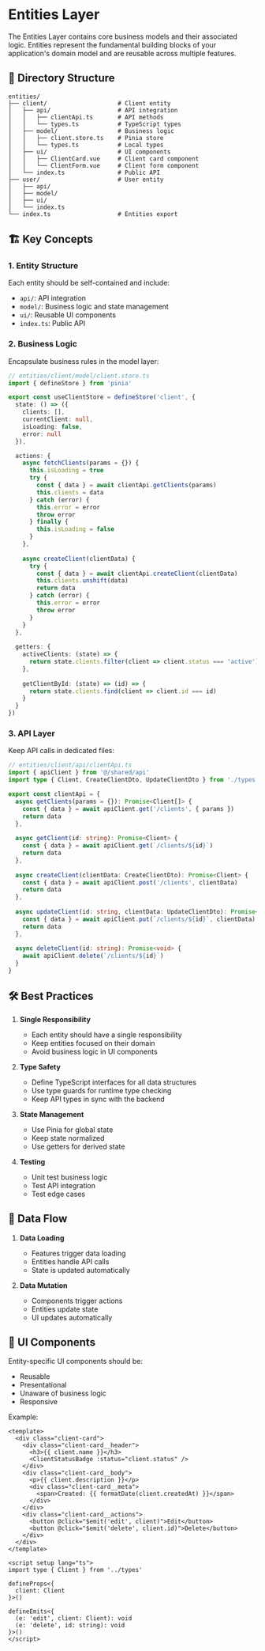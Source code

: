 # Entities Layer

The Entities Layer contains core business models and their associated logic. Entities represent the fundamental building blocks of your application's domain model and are reusable across multiple features.

## 📁 Directory Structure

```
entities/
├── client/                    # Client entity
│   ├── api/                   # API integration
│   │   ├── clientApi.ts       # API methods
│   │   └── types.ts           # TypeScript types
│   ├── model/                 # Business logic
│   │   ├── client.store.ts    # Pinia store
│   │   └── types.ts           # Local types
│   ├── ui/                    # UI components
│   │   ├── ClientCard.vue     # Client card component
│   │   └── ClientForm.vue     # Client form component
│   └── index.ts               # Public API
├── user/                      # User entity
│   ├── api/
│   ├── model/
│   ├── ui/
│   └── index.ts
└── index.ts                   # Entities export
```

## 🏗 Key Concepts

### 1. Entity Structure

Each entity should be self-contained and include:
- `api/`: API integration
- `model/`: Business logic and state management
- `ui/`: Reusable UI components
- `index.ts`: Public API

### 2. Business Logic

Encapsulate business rules in the model layer:

```typescript
// entities/client/model/client.store.ts
import { defineStore } from 'pinia'

export const useClientStore = defineStore('client', {
  state: () => ({
    clients: [],
    currentClient: null,
    isLoading: false,
    error: null
  }),

  actions: {
    async fetchClients(params = {}) {
      this.isLoading = true
      try {
        const { data } = await clientApi.getClients(params)
        this.clients = data
      } catch (error) {
        this.error = error
        throw error
      } finally {
        this.isLoading = false
      }
    },
    
    async createClient(clientData) {
      try {
        const { data } = await clientApi.createClient(clientData)
        this.clients.unshift(data)
        return data
      } catch (error) {
        this.error = error
        throw error
      }
    }
  },
  
  getters: {
    activeClients: (state) => {
      return state.clients.filter(client => client.status === 'active')
    },
    
    getClientById: (state) => (id) => {
      return state.clients.find(client => client.id === id)
    }
  }
})
```

### 3. API Layer

Keep API calls in dedicated files:

```typescript
// entities/client/api/clientApi.ts
import { apiClient } from '@/shared/api'
import type { Client, CreateClientDto, UpdateClientDto } from './types'

export const clientApi = {
  async getClients(params = {}): Promise<Client[]> {
    const { data } = await apiClient.get('/clients', { params })
    return data
  },
  
  async getClient(id: string): Promise<Client> {
    const { data } = await apiClient.get(`/clients/${id}`)
    return data
  },
  
  async createClient(clientData: CreateClientDto): Promise<Client> {
    const { data } = await apiClient.post('/clients', clientData)
    return data
  },
  
  async updateClient(id: string, clientData: UpdateClientDto): Promise<Client> {
    const { data } = await apiClient.put(`/clients/${id}`, clientData)
    return data
  },
  
  async deleteClient(id: string): Promise<void> {
    await apiClient.delete(`/clients/${id}`)
  }
}
```

## 🛠 Best Practices

1. **Single Responsibility**
   - Each entity should have a single responsibility
   - Keep entities focused on their domain
   - Avoid business logic in UI components

2. **Type Safety**
   - Define TypeScript interfaces for all data structures
   - Use type guards for runtime type checking
   - Keep API types in sync with the backend

3. **State Management**
   - Use Pinia for global state
   - Keep state normalized
   - Use getters for derived state

4. **Testing**
   - Unit test business logic
   - Test API integration
   - Test edge cases

## 🔄 Data Flow

1. **Data Loading**
   - Features trigger data loading
   - Entities handle API calls
   - State is updated automatically

2. **Data Mutation**
   - Components trigger actions
   - Entities update state
   - UI updates automatically

## 📱 UI Components

Entity-specific UI components should be:
- Reusable
- Presentational
- Unaware of business logic
- Responsive

Example:

```vue
<template>
  <div class="client-card">
    <div class="client-card__header">
      <h3>{{ client.name }}</h3>
      <ClientStatusBadge :status="client.status" />
    </div>
    <div class="client-card__body">
      <p>{{ client.description }}</p>
      <div class="client-card__meta">
        <span>Created: {{ formatDate(client.createdAt) }}</span>
      </div>
    </div>
    <div class="client-card__actions">
      <button @click="$emit('edit', client)">Edit</button>
      <button @click="$emit('delete', client.id)">Delete</button>
    </div>
  </div>
</template>

<script setup lang="ts">
import type { Client } from '../types'

defineProps<{
  client: Client
}>()

defineEmits<{
  (e: 'edit', client: Client): void
  (e: 'delete', id: string): void
}>()
</script>
```
